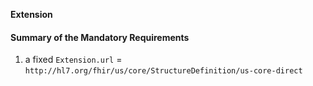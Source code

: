 **Extension**

#### Summary of the Mandatory Requirements

   1. a fixed `Extension.url` = `http://hl7.org/fhir/us/core/StructureDefinition/us-core-direct`
